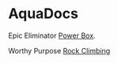 # AquaDocs

Epic Eliminator [Power Box](https://sites.google.com/view/powerbox/home).

Worthy Purpose [Rock Climbing](https://sites.google.com/site/worthypurpose/)

